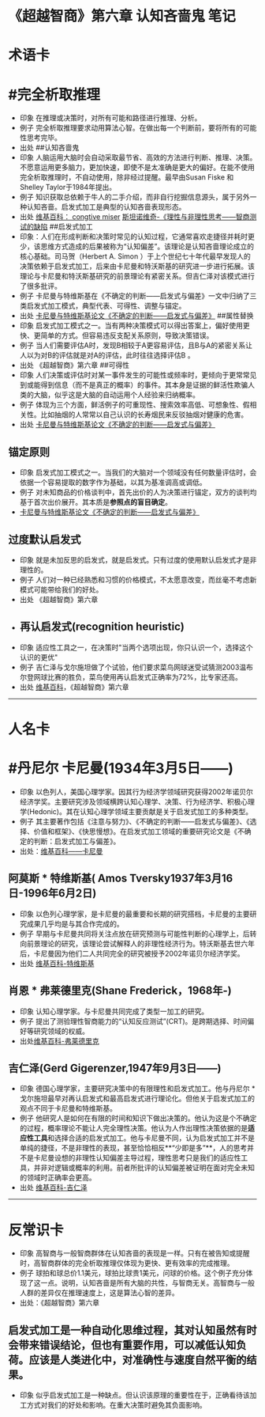 # 《超越智商》第六章 认知吝啬鬼 笔记

# 术语卡

# #完全析取推理
* 印象 在推理或决策时，对所有可能和路径进行推理、分析。
* 例子 完全析取推理要求动用算法心智。在做出每一个判断前，要将所有的可能性思考完毕。
* 出处 
##认知吝啬鬼
* 印象 人脑运用大脑时会自动采取最节省、高效的方法进行判断、推理、决策。不愿意运用更多脑力，更加快速，即使不是太准确是更大的偏好。在能不使用完全析取推理时，不自动使用，除非经过提醒。最早由Susan Fiske 和 Shelley Taylor于1984年提出。
* 例子 知识获取总依赖于牛人的二手介绍，而非自行挖掘信息源头，属于另外一种认知吝啬。启发式加工是典型的认知吝啬表现形态。
* 出处 [维基百科： congtive miser](https://en.wikipedia.org/wiki/Cognitive_miser) [斯坦诺维奇-《理性与非理性思考——智商测试的缺陷](https://www.scientificamerican.com/article/rational-and-irrational-thought-the-thinking-that-iq-tests-miss)
##启发式加工
* 印象：人们在形成判断和决策时常见的认知过程，它通常喜欢走捷径并耗时更少，该思维方式造成的后果被称为“认知偏差”。该理论是认知吝啬理论成立的核心基础。司马贺（Herbert A. Simon ）于上个世纪七十年代最早发现人的决策依赖于启发式加工，后来由卡尼曼和特沃斯基的研究进一步进行拓展。该理论与卡尼曼和特沃斯基研究的前景理论有紧密关系。但吉仁泽对该模式进行了很多批评。
* 例子 卡尼曼与特维斯基在《不确定的判断——启发式与偏差》一文中归纳了三类启发式加工模式，典型代表、可得性、调整与锚定。
* 出处 [卡尼曼与特维斯基论文《不确定的判断——启发式与偏差》](http://psiexp.ss.uci.edu/research/teaching/Tversky_Kahneman_1974.pdf)
##属性替换
* 印象 启发式加工模式之一。当有两种决策模式可以得出答案上，偏好使用更快、更简单的方式。但容易违反支配关系原则，导致决策错误。
* 例子 当人们需要评估A时，发现B相较于A更容易评估，且B与A的紧密关系让人以为对B的评估就是对A的评估，此时往往选择评估B 。
* 出处 《超越智商》第六章 
##可得性
* 印象 人们决策或评估时对某一事件发生的可能性或频率时，更倾向于更常常见到或能得到信息（而不是真正的概率）的事件。其本身是证据的鲜活性欺骗人类的大脑，似乎这是大脑的自动运用个人经验来归纳概率。
* 例子 体现为三个方面，鲜活例子的可重现性、搜索效率高低、可想象性、假相关性。比如抽烟的人常常以自己认识的长寿烟民来反驳抽烟对健康的危害。
* 出处  [卡尼曼与特维斯基论文《不确定的判断——启发式与偏差》](http://psiexp.ss.uci.edu/research/teaching/Tversky_Kahneman_1974.pdf)
## 锚定原则
* 印象 启发式加工模式之一。当我们的大脑对一个领域没有任何数量评估时，会依据一个容易提取的数字作为基础，以其为基准调高或调低。
* 例子 对未知商品的价格谈判中，首先出价的人为决策进行锚定，双方的谈判均基于首次出价展开。其本质是**参照点的盲目确定**。
*   [卡尼曼与特维斯基论文《不确定的判断——启发式与偏差》](http://psiexp.ss.uci.edu/research/teaching/Tversky_Kahneman_1974.pdf)
## 过度默认启发式
* 印象 就是未加反思的启发式，就是启发式。只有过度的使用默认启发式才是非理性的。
* 例子 人们对一种已经熟悉和习惯的价格模式，不太愿意改变，而丝毫不考虑新模式可能带给我们的好处。
* 出处 《超越智商》第六章 
* ## 再认启发式(recognition heuristic)
* 印象 适应性工具之一，在决策时"当两个选项出现，你只认识一个，选择这个认识的更优"
* 例子 吉仁泽与戈尔施坦做了个试验，他们要求菜鸟网球迷受试猜测2003温布尔登网球比赛的胜负，菜鸟使用再认启发式正确率为72%，比专家还高。
* 出处 [维基百科](https://en.wikipedia.org/wiki/Gerd_Gigerenzer)，《超越智商》第六章
***
# 人名卡

# #丹尼尔 卡尼曼(1934年3月5日——)
*  印象 以色列人，美国心理学家。因其行为经济学领域研究获得2002年诺贝尔经济学奖。主要研究涉及领域横跨认知心理学、决策、行为经济学、积极心理学(Hedonic)。其在认知心理学领域主要贡献是关于启发式加工的多种类型。
*  例子 其主要著作包括《注意与努力》、《不确定的判断——启发式与偏差》、《选择、价值和框架》、《快思慢想》。在启发式加工领域的重要研究论文是《不确定的判断：启发式加工与偏差》。
*  出处：[维基百科——卡尼曼](https://en.wikipedia.org/wiki/Daniel_Kahneman)
## 阿莫斯 * 特维斯基( Amos Tversky1937年3月16日-1996年6月2日)
* 印象 以色列心理学家，是卡尼曼的最重要和长期的研究搭档，卡尼曼的主要研究成果几乎均是与其合作完成的。
* 例子 早期与卡尼曼共同将关注点放在研究预测与可能性判断的心理学上，后转向前景理论的研究，该理论尝试解释人的非理性经济行为。特沃斯基去世六年后，卡尼曼因为他们二人共同完全的研究被授予2002年诺贝尔经济学奖。
* 出处 [维基百科-特维斯基](https://en.wikipedia.org/wiki/Amos_Tversky)
## 肖恩 * 弗莱德里克(Shane Frederick，1968年-)
* 印象 认知心理学家。与卡尼曼共同完成了类型一加工的研究。
* 例子 提出了测验理性智商能力的“认知反应测试”(CRT)。是跨期选择、时间偏好等研究领域的权威。
* 出处[维基百科-弗莱德里克](https://en.wikipedia.org/wiki/Shane_Frederick)
## 吉仁泽(Gerd Gigerenzer,1947年9月3日——)
* 印象 德国心理学家，主要研究决策中的有限理性和启发式加工。他与丹尼尔 * 戈尔施坦最早对再认启发式和最高启发式进行理论化。但他关于启发式加工的观点不同于卡尼曼和特维斯基。
* 例子 他研究人是如何在有限的时间和知识下做出决策的。他认为这是个不确定的过程，概率理论不能让人完全理性决策。他认为人作出理性决策依据的是**适应性工具**和选择合适的启发式加工。他与卡尼曼不同，认为启发式加工并不是单纯的捷径，不是非理性的表现，甚至恰恰相反**“少即是多”**，人的思考并不是卡尼曼设想的非理性认知偏差主导过程，理性思考只是我们的适应性工具，并非对逻辑或概率的利用。前者所批评的认知偏差被证明在面对完全未知的领域时正确率会更高。
* 出处  [维基百科-吉仁泽](https://en.wikipedia.org/wiki/Gerd_Gigerenzer)
***



# 反常识卡
* 印象 高智商与一般智商群体在认知吝啬的表现是一样。只有在被告知或提醒时，高智商群体的完全析取推理仅体现为更快、更有效率的完成推理。
* 例子 球拍和球总价1.1美元，球拍比球贵1美元，问球的价格。这个例子充分体现了这一点。说明，认知吝啬是所有大脑的共性，与智商无关。高智商与一般人群的差异仅在推理速度上，这是算法心智的差异。
* 出处：《超越智商》第六章

## 启发式加工是一种自动化思维过程，其对认知虽然有时会带来错误结论，但也有重要作用，可以减低认知负荷。应该是人类进化中，对准确性与速度自然平衡的结果。
* 印象 似乎启发式加工是一种缺点。但认识该原理的重要性在于，正确看待该加工方式对我们的好处和影响。在重大决策时避免其负面影响。
